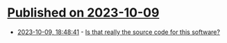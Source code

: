 # [Published on 2023-10-09](index.md)

* [2023-10-09, 18:48:41](https://lobste.rs/s/ovrjdm/is_really_source_code_for_this_software) - [Is that really the source code for this software?](https://lwn.net/Articles/555730/)
